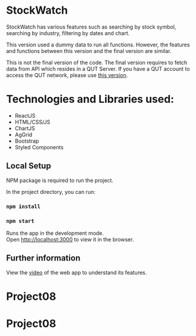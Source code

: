 # StockWatch

StockWatch has various features such as searching by stock symbol, searching by industry, filtering by dates and chart. 

This version used a dummy data to run all functions. However, the features and functions between this version and the final version are similar.

This is not the final version of the code. The final version requires to fetch data from API which resides in a QUT Server. If you have a QUT account to access the QUT network, please use [this version](https://github.com/ivypratiwi/stockwatch).


# Technologies and Libraries used:
   - ReactJS
   - HTML/CSS/JS
   - ChartJS
   - AgGrid
   - Bootstrap 
   - Styled Components

## Local Setup
NPM package is required to run the project.

In the project directory, you can run:

### `npm install`
### `npm start`

Runs the app in the development mode.<br />
Open [http://localhost:3000](http://localhost:3000) to view it in the browser.

## Further information

View the [video](https://www.youtube.com/watch?v=IrcSpgElY04) of the web app to understand its features.

# Project08
# Project08
